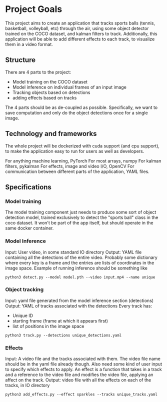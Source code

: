 # Project Goals

This project aims to create an application that tracks sports balls (tennis, basketball, volleyball, etc) through the air,
using some object detector trained on the COCO dataset, and kalman filters to track. Additionally, this application will
be able to add different effects to each track, to visualize them in a video format.

## Structure

There are 4 parts to the project:
* Model training on the COCO dataset
* Model inference on individual frames of an input image
* Tracking objects based on detections
* adding effects based on tracks

The 4 parts should be as de-coupled as possible. Specifically, we want to save
computation and only do the object detections once for a single image.

## Technology and frameworks

The whole project will be dockerized with cuda support (and cpu support), to make
the application easy to run for users as well as developers.

For anything machine learning, PyTorch
For most arrays, numpy
For kalman filters, pykalman
For effects, image and video I/O, OpenCV
For communication between different parts of the application, YAML files.


## Specifications

### Model training
The model training component just needs to produce some sort of object detection
model, trained exclusively to detect the "sports ball" class in the coco dataset.
It won't be part of the app itself, but should operate in the same docker container.

### Model Inference
Input: User video, in some standard IO directory
Output: YAML file containing all the detections of the entire video. 
Probably some dictionary where every key is a frame and the entries are lists 
of coordinates in the image space.
Example of running inference should be something like

```
python3 detect.py --model model.pth --video input.mp4 --name unique
```

### Object tracking
Input: yaml file generated from the model inference section (detections)
Output: YAML of tracks associated with the detections
Every track has:
* Unique ID
* starting frame (frame at which it appears first)
* list of positions in the image space

```
python3 track.py --detections unique_detections.yaml
```

### Effects
Input: A video file and the tracks associated with them. The video file name should
be in the yaml file already though.
Also need some kind of user input to specify which effects to apply. 
An effect is a function that takes in a track and a reference to the video file and
modifies the video file, applying an affect on the track.
Output: video file with all the effects on each of the tracks, in IO directory

```
python3 add_effects.py --effect sparkles --tracks unique_tracks.yaml
```


